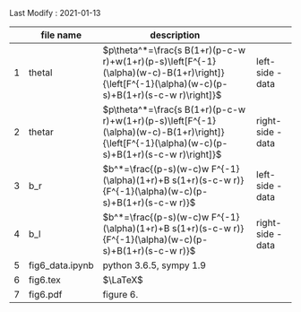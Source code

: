 Last Modify : 2021-01-13

|      | file name       | description                                                  |                   |
| ---- | --------------- | ------------------------------------------------------------ | ----------------- |
| 1    | thetal          | $p\theta^*=\frac{s B(1+r)(p-c-w r)+w(1+r)(p-s)\left[F^{-1}(\alpha)(w-c)-B(1+r)\right]}{\left[F^{-1}(\alpha)(w-c)(p-s)+B(1+r)(s-c-w r)\right]}$ | left-side - data  |
| 2    | thetar          | $p\theta^*=\frac{s B(1+r)(p-c-w r)+w(1+r)(p-s)\left[F^{-1}(\alpha)(w-c)-B(1+r)\right]}{\left[F^{-1}(\alpha)(w-c)(p-s)+B(1+r)(s-c-w r)\right]}$ | right-side - data |
| 3    | b_r             | $b^*=\frac{(p-s)(w-c)w F^{-1}(\alpha)(1+r)+B s(1+r)(s-c-w r)}{F^{-1}(\alpha)(w-c)(p-s)+B(1+r)(s-c-w r)}$ | left-side - data  |
| 4    | b_l             | $b^*=\frac{(p-s)(w-c)w F^{-1}(\alpha)(1+r)+B s(1+r)(s-c-w r)}{F^{-1}(\alpha)(w-c)(p-s)+B(1+r)(s-c-w r)}$ | right-side - data |
| 5    | fig6_data.ipynb | python 3.6.5, sympy 1.9                                      |                   |
| 6    | fig6.tex        | $\LaTeX$                                                     |                   |
| 7    | fig6.pdf        | figure 6.                                                    |                   |

